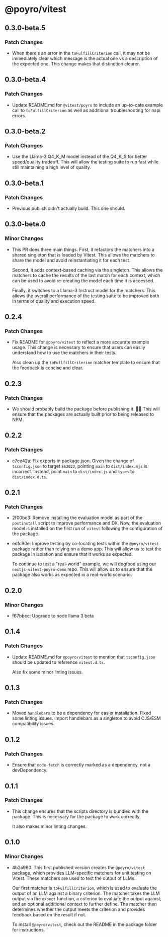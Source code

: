 # @poyro/vitest

## 0.3.0-beta.5

### Patch Changes

- When there's an error in the `toFulfillCriterion` call, it may not be immediately clear which message is the actual one vs a description of the expected one. This change makes that distinction clearer.

## 0.3.0-beta.4

### Patch Changes

- Update README.md for `@vitest/poyro` to include an up-to-date example call to `toFulfillCriterion` as well as additional troubleshooting for napi errors.

## 0.3.0-beta.2

### Patch Changes

- Use the Llama-3 Q4_K_M model instead of the Q4_K_S for better speed/quality tradeoff. This will allow the testing suite to run fast while still maintaining a high level of quality.

## 0.3.0-beta.1

### Patch Changes

- Previous publish didn't actually build. This one should.

## 0.3.0-beta.0

### Minor Changes

- This PR does three main things. First, it refactors the matchers into a shared singleton that is loaded by Vitest. This allows the matchers to share the model and avoid reinstantiating it for each test.

  Second, it adds context-based caching via the singleton. This allows the matchers to cache the results of the last match for each context, which can be used to avoid re-creating the model each time it is accessed.

  Finally, it switches to a Llama-3 Instruct model for the matchers. This allows the overall performance of the testing suite to be improved both in terms of quality and execution speed.

## 0.2.4

### Patch Changes

- Fix README for `@poyro/vitest` to reflect a more accurate example usage. This change is necessary to ensure that users can easily understand how to use the matchers in their tests.

  Also clean up the `toFullfillCriterion` matcher template to ensure that the feedback is concise and clear.

## 0.2.3

### Patch Changes

- We should probably build the package before publishing it. 🤦‍♂️ This will ensure that the packages are actually built prior to being released to NPM.

## 0.2.2

### Patch Changes

- c7ce42a: Fix exports in package.json. Given the change of `tsconfig.json` to target `ES2022`, pointing `main` to `dist/index.mjs` is incorrect. Instead, point `main` to `dist/index.js` and `types` to `dist/index.d.ts`.

## 0.2.1

### Patch Changes

- 2f00bc3: Remove installing the evaluation model as part of the `postinstall` script to improve performance and DX. Now, the evaluation model is installed on the first run of `vitest` following the configuration of the package.
- edfc90e: Improve testing by co-locating tests within the `@poyro/vitest` package rather than relying on a demo app. This will allow us to test the package in isolation and ensure that it works as expected.

  To continue to test a "real-world" example, we will dogfood using our `nextjs-vitest-poyro-demo` repo. This will allow us to ensure that the package also works as expected in a real-world scenario.

## 0.2.0

### Minor Changes

- f67bbec: Upgrade to node llama 3 beta

## 0.1.4

### Patch Changes

- Update README.md for `@poyro/vitest` to mention that `tsconfig.json` should be updated to reference `vitest.d.ts`.

  Also fix some minor linting issues.

## 0.1.3

### Patch Changes

- Moved `handlebars` to be a dependency for easier installation. Fixed some linting issues. Import handlebars as a singleton to avoid CJS/ESM compatibility issues.

## 0.1.2

### Patch Changes

- Ensure that `node-fetch` is correctly marked as a dependency, not a devDependency.

## 0.1.1

### Patch Changes

- This change ensures that the scripts directory is bundled with the package. This is necessary for the package to work correctly.

  It also makes minor linting changes.

## 0.1.0

### Minor Changes

- 4b2a980: This first published version creates the `@poyro/vitest` package, which provides LLM-specific matchers for unit testing on Vitest. These matchers are used to test the output of LLMs.

  Our first matcher is `toFulfillCriterion`, which is used to evaluate the output of an LLM against a binary criterion. The matcher takes the LLM output via the `expect` function, a criterion to evaluate the output against, and an optional additional context to further define. The matcher then determines whether the output meets the criterion and provides feedback based on the result if not.

  To install `@poyro/vitest`, check out the README in the package folder for instructions.

